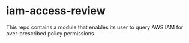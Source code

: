 # iam-access-review
This repo contains a module that enables its user to query AWS IAM for over-prescribed policy permissions.
